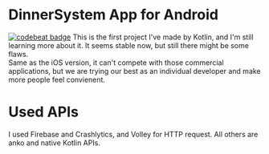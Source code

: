 # DinnerSystem App for Android
[![codebeat badge](https://codebeat.co/badges/b9d48414-5fcb-4d9c-90da-40d093fdc234)](https://codebeat.co/projects/github-com-seanpai96-dinnersys-android-master)
This is the first project I've made by Kotlin, and I'm still learning more about it. It seems stable now, but still there might be some flaws.
<br/>
Same as the iOS version, it can't compete with those commercial applications, but we are trying our best as an individual developer and make more people feel convienent.
<br/>
# Used APIs
I used Firebase and Crashlytics, and Volley for HTTP request. All others are anko and native Kotlin APIs.
